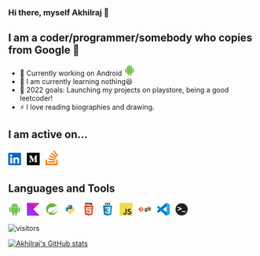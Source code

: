 ### Hi there, myself Akhilraj 👋
## I am a coder/programmer/somebody who copies from Google 🤣
* 🔭 Currently working on Android <img src="https://raw.githubusercontent.com/github/explore/80688e429a7d4ef2fca1e82350fe8e3517d3494d/topics/android/android.png" width="22"></img>
* 🌱 I am currently learning  nothing😆
* 🥅 2022 goals: Launching my projects on playstore, being a good leetcoder!
* ⚡ I love reading biographies and drawing. 

## I am active on...
[<img width="26" alt="Android" src="linkedin-brands.svg"></img>](https://www.linkedin.com/in/akhilraj-nambiar-013b811a2/) &nbsp;
[<img width="26" alt="Android" src="medium-brands.svg"></img>](https://nambiarakhilraj01.medium.com/) &nbsp;
[<img width="26" alt="Android" src="stack-overflow-brands.svg"></img>](https://stackoverflow.com/users/14594657/aknk) &nbsp;

## Languages and Tools
<img width="26" alt="Android" src="https://raw.githubusercontent.com/github/explore/80688e429a7d4ef2fca1e82350fe8e3517d3494d/topics/android/android.png"></img> &nbsp;
<img width="26" alt="Kotlin" src="https://raw.githubusercontent.com/github/explore/80688e429a7d4ef2fca1e82350fe8e3517d3494d/topics/kotlin/kotlin.png"></img> &nbsp;
<img width="26" alt="Spring Boot" src="https://raw.githubusercontent.com/github/explore/80688e429a7d4ef2fca1e82350fe8e3517d3494d/topics/spring-boot/spring-boot.png"></img> &nbsp;
<img width="26" alt="Python" src="https://raw.githubusercontent.com/github/explore/80688e429a7d4ef2fca1e82350fe8e3517d3494d/topics/python/python.png"></img> &nbsp;
<img width="26" alt="HTML5" src="https://raw.githubusercontent.com/github/explore/80688e429a7d4ef2fca1e82350fe8e3517d3494d/topics/html/html.png"></img> &nbsp;
<img width="26" alt="CSS3" src="https://raw.githubusercontent.com/github/explore/80688e429a7d4ef2fca1e82350fe8e3517d3494d/topics/css/css.png"></img> &nbsp;
<img width="26" alt="JavaScript" src="https://raw.githubusercontent.com/github/explore/80688e429a7d4ef2fca1e82350fe8e3517d3494d/topics/javascript/javascript.png"></img> &nbsp;
<img alt="Git" width="26px" src="https://raw.githubusercontent.com/github/explore/80688e429a7d4ef2fca1e82350fe8e3517d3494d/topics/git/git.png" /> &nbsp;
<img alt="Visual Studio Code" width="26px" src="https://raw.githubusercontent.com/github/explore/80688e429a7d4ef2fca1e82350fe8e3517d3494d/topics/visual-studio-code/visual-studio-code.png" /> &nbsp;
<img alt="Terminal" width="26px" src="https://raw.githubusercontent.com/github/explore/80688e429a7d4ef2fca1e82350fe8e3517d3494d/topics/terminal/terminal.png" /> &nbsp;


![visitors](https://visitor-badge.laobi.icu/badge?page_id=AkhilrajNambiar.AkhilrajNambiar)

[![Akhilraj's GitHub stats](https://github-readme-stats.vercel.app/api?username=AkhilrajNambiar&show_icons=true&theme=radical)](https://github.com/anuraghazra/github-readme-stats)